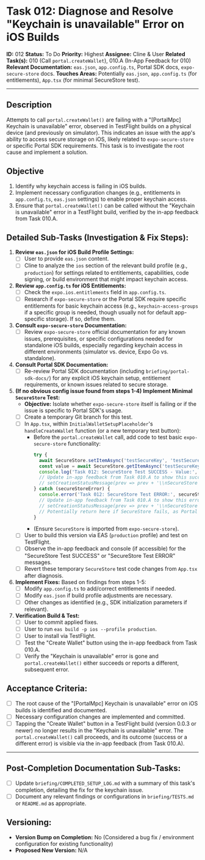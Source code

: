 # Task 012: Diagnose and Resolve "Keychain is unavailable" Error on iOS Builds

**ID:** 012
**Status:** To Do
**Priority:** Highest
**Assignee:** Cline & User
**Related Task(s):** 010 (Call `portal.createWallet`), 010.A (In-App Feedback for 010)
**Relevant Documentation:** `eas.json`, `app.config.ts`, Portal SDK docs, `expo-secure-store` docs.
**Touches Areas:** Potentially `eas.json`, `app.config.ts` (for entitlements), `App.tsx` (for minimal SecureStore test).

---

## Description

Attempts to call `portal.createWallet()` are failing with a "[PortalMpc] Keychain is unavailable" error, observed in TestFlight builds on a physical device (and previously on simulator). This indicates an issue with the app's ability to access secure storage on iOS, likely related to `expo-secure-store` or specific Portal SDK requirements. This task is to investigate the root cause and implement a solution.

## Objective

1.  Identify why keychain access is failing in iOS builds.
2.  Implement necessary configuration changes (e.g., entitlements in `app.config.ts`, `eas.json` settings) to enable proper keychain access.
3.  Ensure that `portal.createWallet()` can be called without the "Keychain is unavailable" error in a TestFlight build, verified by the in-app feedback from Task 010.A.

## Detailed Sub-Tasks (Investigation & Fix Steps):

1.  **Review `eas.json` for iOS Build Profile Settings:**
    *   [ ] User to provide `eas.json` content.
    *   [ ] Cline to analyze the `ios` section of the relevant build profile (e.g., `production`) for settings related to entitlements, capabilities, code signing, or build environment that might impact keychain access.

2.  **Review `app.config.ts` for iOS Entitlements:**
    *   [ ] Check the `expo.ios.entitlements` field in `app.config.ts`.
    *   [ ] Research if `expo-secure-store` or the Portal SDK require specific entitlements for basic keychain access (e.g., `keychain-access-groups` if a specific group is needed, though usually not for default app-specific storage). If so, define them.

3.  **Consult `expo-secure-store` Documentation:**
    *   [ ] Review `expo-secure-store` official documentation for any known issues, prerequisites, or specific configurations needed for standalone iOS builds, especially regarding keychain access in different environments (simulator vs. device, Expo Go vs. standalone).

4.  **Consult Portal SDK Documentation:**
    *   [ ] Re-review Portal SDK documentation (including `briefing/portal-sdk-docs/`) for any explicit iOS keychain setup, entitlement requirements, or known issues related to secure storage.

5.  **(If no obvious config issue found from steps 1-4) Implement Minimal `SecureStore` Test:**
    *   **Objective:** Isolate whether `expo-secure-store` itself is failing or if the issue is specific to Portal SDK's usage.
    *   [ ] Create a temporary Git branch for this test.
    *   [ ] In `App.tsx`, within `InitialWalletSetupPlaceholder`'s `handleCreateWallet` function (or a new temporary test button):
        *   Before the `portal.createWallet` call, add code to test basic `expo-secure-store` functionality:
            ```typescript
            try {
              await SecureStore.setItemAsync('testSecureKey', 'testSecureValue');
              const value = await SecureStore.getItemAsync('testSecureKey');
              console.log('Task 012: SecureStore Test SUCCESS - Value:', value);
              // Update in-app feedback from Task 010.A to show this success
              // setCreationStatusMessage(prev => prev + '\\nSecureStore Test SUCCESS: Value: ' + value);
            } catch (secureStoreError) {
              console.error('Task 012: SecureStore Test ERROR:', secureStoreError);
              // Update in-app feedback from Task 010.A to show this error
              // setCreationStatusMessage(prev => prev + '\\nSecureStore Test ERROR: ' + secureStoreError.message);
              // Potentially return here if SecureStore fails, as Portal SDK will also likely fail
            }
            ```
        *   (Ensure `SecureStore` is imported from `expo-secure-store`).
    *   [ ] User to build this version via EAS (`production` profile) and test on TestFlight.
    *   [ ] Observe the in-app feedback and console (if accessible) for the "SecureStore Test SUCCESS" or "SecureStore Test ERROR" messages.
    *   [ ] Revert these temporary `SecureStore` test code changes from `App.tsx` after diagnosis.

6.  **Implement Fixes:** Based on findings from steps 1-5:
    *   [ ] Modify `app.config.ts` to add/correct entitlements if needed.
    *   [ ] Modify `eas.json` if build profile adjustments are necessary.
    *   [ ] Other changes as identified (e.g., SDK initialization parameters if relevant).

7.  **Verification Build & Test:**
    *   [ ] User to commit applied fixes.
    *   [ ] User to run `eas build -p ios --profile production`.
    *   [ ] User to install via TestFlight.
    *   [ ] Test the "Create Wallet" button using the in-app feedback from Task 010.A.
    *   [ ] Verify the "Keychain is unavailable" error is gone and `portal.createWallet()` either succeeds or reports a different, subsequent error.

## Acceptance Criteria:

*   [ ] The root cause of the "[PortalMpc] Keychain is unavailable" error on iOS builds is identified and documented.
*   [ ] Necessary configuration changes are implemented and committed.
*   [ ] Tapping the "Create Wallet" button in a TestFlight build (version 0.0.3 or newer) no longer results in the "Keychain is unavailable" error. The `portal.createWallet()` call proceeds, and its outcome (success or a different error) is visible via the in-app feedback (from Task 010.A).

---
## Post-Completion Documentation Sub-Tasks:
*   [ ] Update `briefing/COMPLETED_SETUP_LOG.md` with a summary of this task's completion, detailing the fix for the keychain issue.
*   [ ] Document any relevant findings or configurations in `briefing/TESTS.md` or `README.md` as appropriate.

## Versioning:
*   **Version Bump on Completion:** No (Considered a bug fix / environment configuration for existing functionality)
*   **Proposed New Version:** N/A
